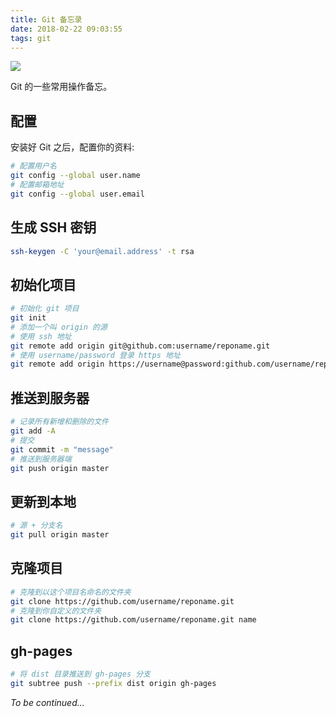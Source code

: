 ```yaml
---
title: Git 备忘录
date: 2018-02-22 09:03:55
tags: git
---
```


![](/git-memo/header-img.jpg)

Git 的一些常用操作备忘。

## 配置

安装好 Git 之后，配置你的资料:

```bash
# 配置用户名
git config --global user.name
# 配置邮箱地址
git config --global user.email
```

## 生成 SSH 密钥

```bash
ssh-keygen -C 'your@email.address' -t rsa
```

## 初始化项目

```bash
# 初始化 git 项目
git init
# 添加一个叫 origin 的源
# 使用 ssh 地址
git remote add origin git@github.com:username/reponame.git
# 使用 username/password 登录 https 地址
git remote add origin https://username@password:github.com/username/reponame.git
```

## 推送到服务器

```bash
# 记录所有新增和删除的文件
git add -A
# 提交
git commit -m "message"
# 推送到服务器端
git push origin master
```

## 更新到本地

```bash
# 源 + 分支名
git pull origin master
```

## 克隆项目

```bash
# 克隆到以这个项目名命名的文件夹
git clone https://github.com/username/reponame.git
# 克隆到你自定义的文件夹
git clone https://github.com/username/reponame.git name
```

## gh-pages

```bash
# 将 dist 目录推送到 gh-pages 分支
git subtree push --prefix dist origin gh-pages
```

*To be continued...*